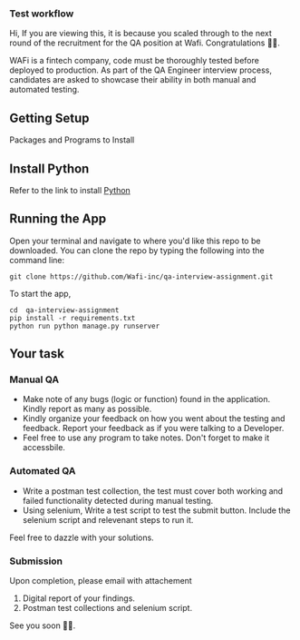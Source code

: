 ### Test workflow


Hi, If you are viewing this, it is because you scaled through to the next round of the recruitment for the  QA position at Wafi. Congratulations 🎉✨.

WAFi is a fintech company, code must be thoroughly tested before deployed to production. As part of the QA Engineer interview process, candidates are asked to showcase their ability in both manual and automated testing.


## Getting Setup

Packages and Programs to Install

## Install Python
  Refer to the link to install [Python](https://www.python.org/downloads/)

## Running the App

Open your terminal and navigate to where you'd like this repo to be downloaded. You can clone the repo by typing the following into the command line:

```
git clone https://github.com/Wafi-inc/qa-interview-assignment.git
```

To start the app,

```
cd  qa-interview-assignment
pip install -r requirements.txt
python run python manage.py runserver
```

## Your task

### Manual QA
-  Make note of any bugs (logic or function) found in the application. Kindly report as many as possible.
-  Kindly organize your feedback on how you went about the testing and  feedback. Report your feedback as if you were talking to a      Developer.
- Feel free to use any program to take notes. Don't forget to make it accessbile.


### Automated QA

 - Write a postman test collection, the test must cover both working and failed functionality detected during manual testing.
 - Using selenium, Write a test script to test the submit button. Include the selenium script and relevenant steps to run it.

Feel free to dazzle with your solutions.

###  Submission

Upon completion, please email with attachement
1. Digital report of your findings.
2. Postman test collections and selenium script.


See you soon 👋🏻.

